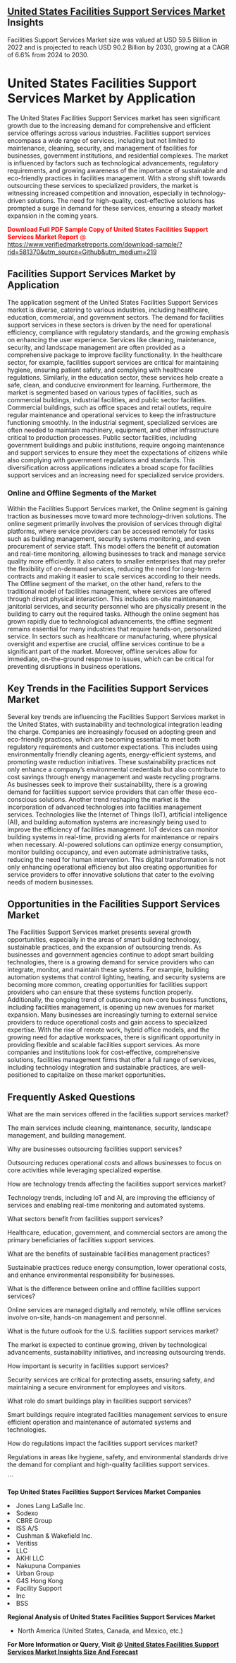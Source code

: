 <h2><a href="https://www.verifiedmarketreports.com/download-sample/?rid=581370&amp;utm_source=Github&amp;utm_medium=219" target="_blank">United States Facilities Support Services Market</a> Insights</h2><p>Facilities Support Services Market size was valued at USD 59.5 Billion in 2022 and is projected to reach USD 90.2 Billion by 2030, growing at a CAGR of 6.6% from 2024 to 2030.</p><p> <h1>United States Facilities Support Services Market by Application</h1> <p>The United States Facilities Support Services market has seen significant growth due to the increasing demand for comprehensive and efficient service offerings across various industries. Facilities support services encompass a wide range of services, including but not limited to maintenance, cleaning, security, and management of facilities for businesses, government institutions, and residential complexes. The market is influenced by factors such as technological advancements, regulatory requirements, and growing awareness of the importance of sustainable and eco-friendly practices in facilities management. With a strong shift towards outsourcing these services to specialized providers, the market is witnessing increased competition and innovation, especially in technology-driven solutions. The need for high-quality, cost-effective solutions has prompted a surge in demand for these services, ensuring a steady market expansion in the coming years. <p><span class=""><span style="color: #ff0000;"><strong>Download Full PDF Sample Copy of United States Facilities Support Services Market Report</strong> @ </span><a href="https://www.verifiedmarketreports.com/download-sample/?rid=581370&amp;utm_source=Github&amp;utm_medium=219" target="_blank">https://www.verifiedmarketreports.com/download-sample/?rid=581370&amp;utm_source=Github&amp;utm_medium=219</a></span></p></p> <h2>Facilities Support Services Market by Application</h2> <p>The application segment of the United States Facilities Support Services market is diverse, catering to various industries, including healthcare, education, commercial, and government sectors. The demand for facilities support services in these sectors is driven by the need for operational efficiency, compliance with regulatory standards, and the growing emphasis on enhancing the user experience. Services like cleaning, maintenance, security, and landscape management are often provided as a comprehensive package to improve facility functionality. In the healthcare sector, for example, facilities support services are critical for maintaining hygiene, ensuring patient safety, and complying with healthcare regulations. Similarly, in the education sector, these services help create a safe, clean, and conducive environment for learning. Furthermore, the market is segmented based on various types of facilities, such as commercial buildings, industrial facilities, and public sector facilities. Commercial buildings, such as office spaces and retail outlets, require regular maintenance and operational services to keep the infrastructure functioning smoothly. In the industrial segment, specialized services are often needed to maintain machinery, equipment, and other infrastructure critical to production processes. Public sector facilities, including government buildings and public institutions, require ongoing maintenance and support services to ensure they meet the expectations of citizens while also complying with government regulations and standards. This diversification across applications indicates a broad scope for facilities support services and an increasing need for specialized service providers. <h3>Online and Offline Segments of the Market</h3> <p>Within the Facilities Support Services market, the Online segment is gaining traction as businesses move toward more technology-driven solutions. The online segment primarily involves the provision of services through digital platforms, where service providers can be accessed remotely for tasks such as building management, security systems monitoring, and even procurement of service staff. This model offers the benefit of automation and real-time monitoring, allowing businesses to track and manage service quality more efficiently. It also caters to smaller enterprises that may prefer the flexibility of on-demand services, reducing the need for long-term contracts and making it easier to scale services according to their needs. The Offline segment of the market, on the other hand, refers to the traditional model of facilities management, where services are offered through direct physical interaction. This includes on-site maintenance, janitorial services, and security personnel who are physically present in the building to carry out the required tasks. Although the online segment has grown rapidly due to technological advancements, the offline segment remains essential for many industries that require hands-on, personalized service. In sectors such as healthcare or manufacturing, where physical oversight and expertise are crucial, offline services continue to be a significant part of the market. Moreover, offline services allow for immediate, on-the-ground response to issues, which can be critical for preventing disruptions in business operations. <h2>Key Trends in the Facilities Support Services Market</h2> <p>Several key trends are influencing the Facilities Support Services market in the United States, with sustainability and technological integration leading the charge. Companies are increasingly focused on adopting green and eco-friendly practices, which are becoming essential to meet both regulatory requirements and customer expectations. This includes using environmentally friendly cleaning agents, energy-efficient systems, and promoting waste reduction initiatives. These sustainability practices not only enhance a company’s environmental credentials but also contribute to cost savings through energy management and waste recycling programs. As businesses seek to improve their sustainability, there is a growing demand for facilities support service providers that can offer these eco-conscious solutions. Another trend reshaping the market is the incorporation of advanced technologies into facilities management services. Technologies like the Internet of Things (IoT), artificial intelligence (AI), and building automation systems are increasingly being used to improve the efficiency of facilities management. IoT devices can monitor building systems in real-time, providing alerts for maintenance or repairs when necessary. AI-powered solutions can optimize energy consumption, monitor building occupancy, and even automate administrative tasks, reducing the need for human intervention. This digital transformation is not only enhancing operational efficiency but also creating opportunities for service providers to offer innovative solutions that cater to the evolving needs of modern businesses. <h2>Opportunities in the Facilities Support Services Market</h2> <p>The Facilities Support Services market presents several growth opportunities, especially in the areas of smart building technology, sustainable practices, and the expansion of outsourcing trends. As businesses and government agencies continue to adopt smart building technologies, there is a growing demand for service providers who can integrate, monitor, and maintain these systems. For example, building automation systems that control lighting, heating, and security systems are becoming more common, creating opportunities for facilities support providers who can ensure that these systems function properly. Additionally, the ongoing trend of outsourcing non-core business functions, including facilities management, is opening up new avenues for market expansion. Many businesses are increasingly turning to external service providers to reduce operational costs and gain access to specialized expertise. With the rise of remote work, hybrid office models, and the growing need for adaptive workspaces, there is significant opportunity in providing flexible and scalable facilities support services. As more companies and institutions look for cost-effective, comprehensive solutions, facilities management firms that offer a full range of services, including technology integration and sustainable practices, are well-positioned to capitalize on these market opportunities. <h2>Frequently Asked Questions</h2> <p>What are the main services offered in the facilities support services market? </p> <p>The main services include cleaning, maintenance, security, landscape management, and building management.</p> <p>Why are businesses outsourcing facilities support services? </p> <p>Outsourcing reduces operational costs and allows businesses to focus on core activities while leveraging specialized expertise.</p> <p>How are technology trends affecting the facilities support services market? </p> <p>Technology trends, including IoT and AI, are improving the efficiency of services and enabling real-time monitoring and automated systems.</p> <p>What sectors benefit from facilities support services? </p> <p>Healthcare, education, government, and commercial sectors are among the primary beneficiaries of facilities support services.</p> <p>What are the benefits of sustainable facilities management practices? </p> <p>Sustainable practices reduce energy consumption, lower operational costs, and enhance environmental responsibility for businesses.</p> <p>What is the difference between online and offline facilities support services? </p> <p>Online services are managed digitally and remotely, while offline services involve on-site, hands-on management and personnel.</p> <p>What is the future outlook for the U.S. facilities support services market? </p> <p>The market is expected to continue growing, driven by technological advancements, sustainability initiatives, and increasing outsourcing trends.</p> <p>How important is security in facilities support services? </p> <p>Security services are critical for protecting assets, ensuring safety, and maintaining a secure environment for employees and visitors.</p> <p>What role do smart buildings play in facilities support services? </p> <p>Smart buildings require integrated facilities management services to ensure efficient operation and maintenance of automated systems and technologies.</p> <p>How do regulations impact the facilities support services market? </p> <p>Regulations in areas like hygiene, safety, and environmental standards drive the demand for compliant and high-quality facilities support services.</p> ```</p><p><strong>Top United States Facilities Support Services Market Companies</strong></p><div data-test-id=""><p><li>Jones Lang LaSalle Inc.</li><li> Sodexo</li><li> CBRE Group</li><li> ISS A/S</li><li> Cushman & Wakefield Inc.</li><li> Veritiss</li><li> LLC</li><li> AKHI LLC</li><li> Nakupuna Companies</li><li> Urban Group</li><li> G4S Hong Kong</li><li> Facility Support</li><li> Inc</li><li> BSS</li></p><div><strong>Regional Analysis of&nbsp;United States Facilities Support Services Market</strong></div><ul><li dir="ltr"><p dir="ltr">North America&nbsp;(United States, Canada, and Mexico, etc.)</p></li></ul><p><strong>For More Information or Query, Visit @&nbsp;</strong><strong><a href="https://www.verifiedmarketreports.com/product/facilities-support-services-market/?utm_source=Github&amp;utm_medium=219" target="_blank">United States Facilities Support Services Market Insights Size And Forecast</a></strong></p></div>
